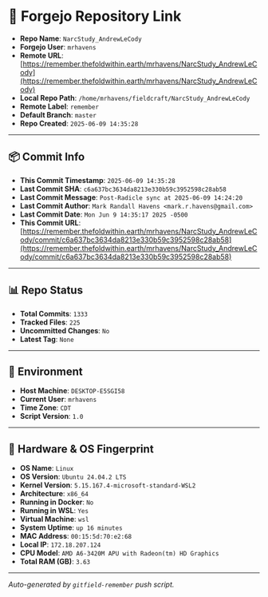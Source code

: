 # 🔗 Forgejo Repository Link

- **Repo Name**: `NarcStudy_AndrewLeCody`
- **Forgejo User**: `mrhavens`
- **Remote URL**: [https://remember.thefoldwithin.earth/mrhavens/NarcStudy_AndrewLeCody](https://remember.thefoldwithin.earth/mrhavens/NarcStudy_AndrewLeCody)
- **Local Repo Path**: `/home/mrhavens/fieldcraft/NarcStudy_AndrewLeCody`
- **Remote Label**: `remember`
- **Default Branch**: `master`
- **Repo Created**: `2025-06-09 14:35:28`

---

## 📦 Commit Info

- **This Commit Timestamp**: `2025-06-09 14:35:28`
- **Last Commit SHA**: `c6a637bc3634da8213e330b59c3952598c28ab58`
- **Last Commit Message**: `Post-Radicle sync at 2025-06-09 14:24:20`
- **Last Commit Author**: `Mark Randall Havens <mark.r.havens@gmail.com>`
- **Last Commit Date**: `Mon Jun 9 14:35:17 2025 -0500`
- **This Commit URL**: [https://remember.thefoldwithin.earth/mrhavens/NarcStudy_AndrewLeCody/commit/c6a637bc3634da8213e330b59c3952598c28ab58](https://remember.thefoldwithin.earth/mrhavens/NarcStudy_AndrewLeCody/commit/c6a637bc3634da8213e330b59c3952598c28ab58)

---

## 📊 Repo Status

- **Total Commits**: `1333`
- **Tracked Files**: `225`
- **Uncommitted Changes**: `No`
- **Latest Tag**: `None`

---

## 🧭 Environment

- **Host Machine**: `DESKTOP-E5SGI58`
- **Current User**: `mrhavens`
- **Time Zone**: `CDT`
- **Script Version**: `1.0`

---

## 🧬 Hardware & OS Fingerprint

- **OS Name**: `Linux`
- **OS Version**: `Ubuntu 24.04.2 LTS`
- **Kernel Version**: `5.15.167.4-microsoft-standard-WSL2`
- **Architecture**: `x86_64`
- **Running in Docker**: `No`
- **Running in WSL**: `Yes`
- **Virtual Machine**: `wsl`
- **System Uptime**: `up 16 minutes`
- **MAC Address**: `00:15:5d:70:e2:68`
- **Local IP**: `172.18.207.124`
- **CPU Model**: `AMD A6-3420M APU with Radeon(tm) HD Graphics`
- **Total RAM (GB)**: `3.63`

---

_Auto-generated by `gitfield-remember` push script._
